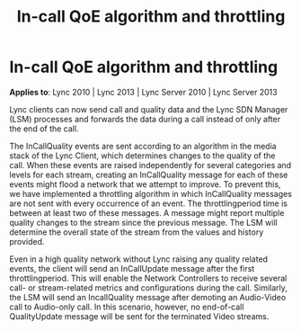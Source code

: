 ﻿---
title: In-call QoE algorithm and throttling
TOCTitle: In-call QoE algorithm and throttling
ms:assetid: 121925d4-7a91-473e-b0b8-f282e4e78dd2
ms:mtpsurl: https://msdn.microsoft.com/library/Dn785196(v=office.15)
ms:contentKeyID: 62952680
ms.date: 02/16/2015
mtps_version: v=office.15
---

# In-call QoE algorithm and throttling

**Applies to**: Lync 2010 | Lync 2013 | Lync Server 2010 | Lync Server 2013

Lync clients can now send call and quality data and the Lync SDN Manager (LSM) processes and forwards the data during a call instead of only after the end of the call.

The InCallQuality events are sent according to an algorithm in the media stack of the Lync Client, which determines changes to the quality of the call. When these events are raised independently for several categories and levels for each stream, creating an InCallQuality message for each of these events might flood a network that we attempt to improve. To prevent this, we have implemented a throttling algorithm in which InCallQuality messages are not sent with every occurrence of an event. The throttlingperiod time is between at least two of these messages. A message might report multiple quality changes to the stream since the previous message. The LSM will determine the overall state of the stream from the values and history provided.

Even in a high quality network without Lync raising any quality related events, the client will send an InCallUpdate message after the first throttlingperiod. This will enable the Network Controllers to receive several call- or stream-related metrics and configurations during the call. Similarly, the LSM will send an IncallQuality message after demoting an Audio-Video call to Audio-only call. In this scenario, however, no end-of-call QualityUpdate message will be sent for the terminated Video streams.

